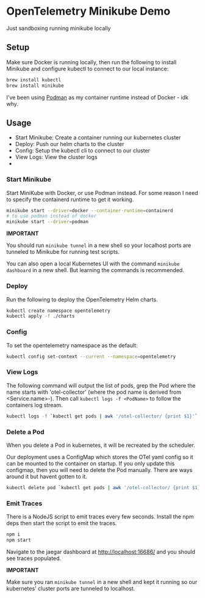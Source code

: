 # OpenTelemetry Minikube Demo

Just sandboxing running minikube locally

## Setup

Make sure Docker is running locally, then run the following to install Minikube
and configure kubectl to connect to our local instance:

```bash
brew install kubectl
brew install minikube

```

I've been using [Podman](https://podman.io/docs/installation) as my container
runtime instead of Docker - idk why.

## Usage

- Start Minikube: Create a container running our kubernetes cluster
- Deploy: Push our helm charts to the cluster
- Config: Setup the kubectl cli to connect to our cluster
- View Logs: View the cluster logs
-

### Start Minikube

Start MiniKube with Docker, or use Podman instead. For some reason I need to
specify the containerd runtime to get it working.

```bash
minikube start --driver=docker --container-runtime=containerd
# to use podman instead of docker
minikube start --driver=podman
```

**IMPORTANT**

You should run `minikube tunnel` in a new shell so your localhost ports are
tunneled to Minikube for running test scripts.

You can also open a local Kubernetes UI with the command `minikube dashboard` in
a new shell. But learning the commands is recommended.

### Deploy

Run the following to deploy the OpenTelemetry Helm charts.

```bash
kubectl create namespace opentelemetry
kubectl apply -f ./charts
```

### Config

To set the opentelemetry namespace as the default:

```bash
kubectl config set-context --current --namespace=opentelemetry
```

### View Logs

The following command will output the list of pods, grep the Pod where the name
starts with 'otel-collector' (where the pod name is derived from
<Service.name>-<random-hex-string>). Then call `kubectl logs -f <PodName>` to
follow the containers log stream.

```bash
kubectl logs -f `kubectl get pods | awk '/otel-collector/ {print $1}'`
```

### Delete a Pod

When you delete a Pod in kubernetes, it will be recreated by the scheduler.

Our deployment uses a ConfigMap which stores the OTel yaml config so it can be
mounted to the container on startup. If you only update this configmap, then you
will need to delete the Pod manually. There are ways around it but havent gotten
to it.

```bash
kubectl delete pod `kubectl get pods | awk '/otel-collector/ {print $1}'`
```

### Emit Traces

There is a NodeJS script to emit traces every few seconds. Install the npm deps
then start the script to emit the traces.

```bash
npm i
npm start
```

Navigate to the jaegar dashboard at
[http://localhost:16686/](http://localhost:16686/) and you should see traces
populated.

**IMPORTANT**

Make sure you ran `minikube tunnel` in a new shell and kept it running so our
kubernetes' cluster ports are tunneled to localhost.

